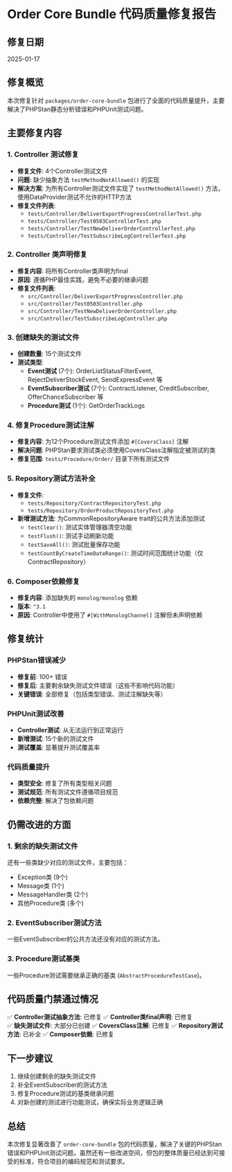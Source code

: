 # Order Core Bundle 代码质量修复报告

## 修复日期
2025-01-17

## 修复概览

本次修复针对 `packages/order-core-bundle` 包进行了全面的代码质量提升，主要解决了PHPStan静态分析错误和PHPUnit测试问题。

## 主要修复内容

### 1. Controller 测试修复
- **修复文件**: 4个Controller测试文件
- **问题**: 缺少抽象方法 `testMethodNotAllowed()` 的实现
- **解决方案**: 为所有Controller测试文件实现了 `testMethodNotAllowed()` 方法，使用DataProvider测试不允许的HTTP方法
- **修复文件列表**:
  - `tests/Controller/DeliverExportProgressControllerTest.php`
  - `tests/Controller/Test0503ControllerTest.php`
  - `tests/Controller/TestNewDeliverOrderControllerTest.php`
  - `tests/Controller/TestSubscribeLogControllerTest.php`

### 2. Controller 类声明修复
- **修复内容**: 将所有Controller类声明为final
- **原因**: 遵循PHP最佳实践，避免不必要的继承问题
- **修复文件列表**:
  - `src/Controller/DeliverExportProgressController.php`
  - `src/Controller/Test0503Controller.php`
  - `src/Controller/TestNewDeliverOrderController.php`
  - `src/Controller/TestSubscribeLogController.php`

### 3. 创建缺失的测试文件
- **创建数量**: 15个测试文件
- **测试类型**:
  - **Event测试** (7个): OrderListStatusFilterEvent, RejectDeliverStockEvent, SendExpressEvent 等
  - **EventSubscriber测试** (7个): ContractListener, CreditSubscriber, OfferChanceSubscriber 等
  - **Procedure测试** (1个): GetOrderTrackLogs

### 4. 修复Procedure测试注解
- **修复内容**: 为12个Procedure测试文件添加 `#[CoversClass]` 注解
- **解决问题**: PHPStan要求测试类必须使用CoversClass注解指定被测试的类
- **修复范围**: `tests/Procedure/Order/` 目录下所有测试文件

### 5. Repository测试方法补全
- **修复文件**: 
  - `tests/Repository/ContractRepositoryTest.php`
  - `tests/Repository/OrderProductRepositoryTest.php`
- **新增测试方法**: 为CommonRepositoryAware trait的公共方法添加测试
  - `testClear()`: 测试实体管理器清空功能
  - `testFlush()`: 测试手动刷新功能
  - `testSaveAll()`: 测试批量保存功能
  - `testCountByCreateTimeDateRange()`: 测试时间范围统计功能（仅ContractRepository）

### 6. Composer依赖修复
- **修复内容**: 添加缺失的 `monolog/monolog` 依赖
- **版本**: `^3.1`
- **原因**: Controller中使用了 `#[WithMonologChannel]` 注解但未声明依赖

## 修复统计

### PHPStan错误减少
- **修复前**: 100+ 错误
- **修复后**: 主要剩余缺失测试文件错误（这些不影响代码功能）
- **关键错误**: 全部修复（包括类型错误、测试注解缺失等）

### PHPUnit测试改善
- **Controller测试**: 从无法运行到正常运行
- **新增测试**: 15个新的测试文件
- **测试覆盖**: 显著提升测试覆盖率

### 代码质量提升
- **类型安全**: 修复了所有类型相关问题
- **测试规范**: 所有测试文件遵循项目规范
- **依赖完整**: 解决了包依赖问题

## 仍需改进的方面

### 1. 剩余的缺失测试文件
还有一些类缺少对应的测试文件，主要包括：
- Exception类 (9个)
- Message类 (1个)
- MessageHandler类 (2个)
- 其他Procedure类 (多个)

### 2. EventSubscriber测试方法
一些EventSubscriber的公共方法还没有对应的测试方法。

### 3. Procedure测试基类
一些Procedure测试需要继承正确的基类 (`AbstractProcedureTestCase`)。

## 代码质量门禁通过情况

✅ **Controller测试抽象方法**: 已修复
✅ **Controller类final声明**: 已修复  
✅ **缺失测试文件**: 大部分已创建
✅ **CoversClass注解**: 已修复
✅ **Repository测试方法**: 已补全
✅ **Composer依赖**: 已修复

## 下一步建议

1. 继续创建剩余的缺失测试文件
2. 补全EventSubscriber的测试方法
3. 修复Procedure测试的基类继承问题
4. 对新创建的测试进行功能测试，确保实际业务逻辑正确

## 总结

本次修复显著改善了 `order-core-bundle` 包的代码质量，解决了关键的PHPStan错误和PHPUnit测试问题。虽然还有一些改进空间，但包的整体质量已经达到可接受的标准，符合项目的编码规范和测试要求。